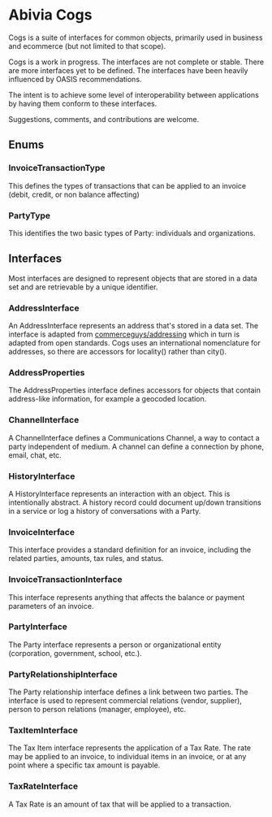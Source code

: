# Abivia Cogs

Cogs is a suite of interfaces for common objects, primarily used in business and ecommerce (but
not limited to that scope).

Cogs is a work in progress. The interfaces are not complete or stable. There are more 
interfaces yet to be defined. The interfaces have been heavily influenced by OASIS
recommendations.

The intent is to achieve some level of interoperability between applications by having them
conform to these interfaces.

Suggestions, comments, and contributions are welcome.

## Enums

### InvoiceTransactionType

This defines the types of transactions that can be applied to an invoice (debit, credit, or
non balance affecting)

### PartyType

This identifies the two basic types of Party: individuals and organizations.

## Interfaces

Most interfaces are designed to represent objects that are stored in a data set and are retrievable
by a unique identifier.

### AddressInterface

An AddressInterface represents an address that's stored in a data set. The interface
is adapted from [commerceguys/addressing](https://github.com/commerceguys/addressing)
which in turn is adapted from open standards. Cogs uses an international
nomenclature for addresses, so there are accessors for locality() rather than city().

### AddressProperties

The AddressProperties interface defines accessors for objects that contain address-like
information, for example a geocoded location.

### ChannelInterface

A ChannelInterface defines a Communications Channel, a way to contact a party independent
of medium. A channel can define a connection by phone, email, chat, etc.

### HistoryInterface

A HistoryInterface represents an interaction with an object. This is intentionally
abstract. A history record could document up/down transitions in a service or log
a history of conversations with a Party.

### InvoiceInterface

This interface provides a standard definition for an invoice, including the
related parties, amounts, tax rules, and status.

### InvoiceTransactionInterface

This interface represents anything that affects the balance or payment parameters
of an invoice.

### PartyInterface

The Party interface represents a person or organizational entity (corporation,
government, school, etc.).

### PartyRelationshipInterface

The Party relationship interface defines a link between two parties. The interface
is used to represent commercial relations (vendor, supplier), person to person
relations (manager, employee), etc.

### TaxItemInterface

The Tax Item interface represents the application of a Tax Rate. The rate may be
applied to an invoice, to individual items in an invoice, or at any point where
a specific tax amount is payable.

### TaxRateInterface

A Tax Rate is an amount of tax that will be applied to a transaction.
